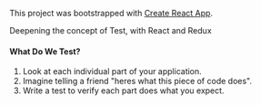 This project was bootstrapped with [Create React App](https://github.com/facebookincubator/create-react-app).

Deepening the concept of Test, with React and Redux

#### What Do We Test?
1. Look at each individual part of your application.
2. Imagine telling a friend "heres what this piece of code does".
3. Write a test to verify each part does what you expect.


